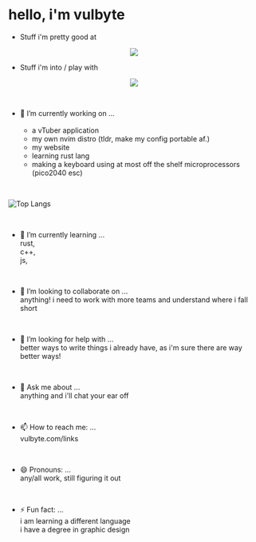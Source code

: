 # hello, i'm vulbyte <br>

- Stuff i'm pretty good at
<p align="center">
  <a href="https://skillicons.dev">
    <img src="https://skillicons.dev/icons?i=ableton,apple,arch,blender,cloudflare,css,discord,html,ai,js,linux,md,neovim,ps,pr,ubuntu,unreal,vim,windows,xd," />
  </a>
</p>

- Stuff i'm into / play with <br>
<p align="center">
  <a href="https://skillicons.dev">
    <img src="https://skillicons.dev/icons?i=ableton,apple,arch,atom,bash,blender,c,cs,cpp,cloudflare,css,discord,electron,elysia,git,github,gitlab,godot,html,ai,js,linkedin,linux,md,mint,neovim,netlify,nextjs,nix,npm,postgres,ps,pr,py,react,rust,supabase,solidjs,svelte,svg,tailwind,tauri,threejs,ts,ubuntu,unity,unreal,vim,vite,vscode,vscodium,wasm,windows,wordpress,yarn,xd," />
  </a>
</p>

<br>

- 🔭 I’m currently working on ... <br>
  <br>
  - a vTuber application
  - my own nvim distro (tldr, make my config portable af.)
  - my website
  - learning rust lang
  - making a keyboard using at most off the shelf microprocessors (pico2040 esc)
<br>

![Top Langs](https://github-readme-stats.vercel.app/api/top-langs/?username=anuraghazra&layout=compact)

<br>

- 🌱 I’m currently learning ... <br>
  rust, <br>
  c++, <br>
  js, <br>

<br>

- 👯 I’m looking to collaborate on ... <br>
  anything! i need to work with more teams and understand where i fall short <br>

<br>

- 🤔 I’m looking for help with ... <br>
  better ways to write things i already have, as i'm sure there are way better ways! <br>

<br>

- 💬 Ask me about ... <br>
  anything and i'll chat your ear off

<br>

- 📫 How to reach me: ... <br>
  vulbyte.com/links

<br>

- 😄 Pronouns: ... <br>
  any/all work, still figuring it out

<br>

- ⚡ Fun fact: ... <br>
  i am learning a different language<br>
  i have a degree in graphic design

<br>

<!--
[![Vulbyte's GitHub stats](https://github-readme-stats.vercel.app/api?username=vulbyte)](https://github.com/anuraghazra/github-readme-stats)
-->

<br>
